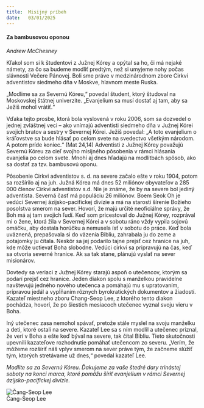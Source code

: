 ```yaml
---
title:  Misijný príbeh
date:   03/01/2025
---
```


#### Za bambusovou oponou

_Andrew McChesney_

Kľakol som si k študentovi z Južnej Kórey a opýtal sa ho, či má nejaké námety, za čo sa budeme modliť predtým, než si umyjeme nohy počas slávnosti Večere Pánovej. Boli sme práve v medzinárodnom zbore Cirkvi adventistov siedmeho dňa v Moskve, hlavnom meste Ruska.

„Modlime sa za Severnú Kóreu,“ povedal študent, ktorý študoval na Moskovskej štátnej univerzite. „Evanjelium sa musí dostať aj tam, aby sa Ježiš mohol vrátiť.“

Vďaka tejto prosbe, ktorá bola vyslovená v roku 2006, som sa dozvedel o jednej zvláštnej veci – ako vnímajú adventisti siedmeho dňa v Južnej Kórei svojich bratov a sestry v Severnej Kórei. Ježiš povedal: „A toto evanjelium o kráľovstve sa bude hlásať po celom svete na svedectvo všetkým národom. A potom príde koniec.“ (Mat 24,14) Adventisti z Južnej Kórey považujú Severnú Kóreu za cieľ svojho misijného pôsobenia v rámci hlásania evanjelia po celom svete. Mnohí aj dnes hľadajú na modlitbách spôsob, ako sa dostať za tzv. bambusovú oponu.

Pôsobenie Cirkvi adventistov s. d. na severe začalo ešte v roku 1904, potom sa rozšírilo aj na juh. Južná Kórea má dnes 52 miliónov obyvateľov a 285 000 členov Cirkvi adventistov s.d. Nie je známe, že by na severe bol jediný adventista. Severná časť má populáciu 26 miliónov. Boem Seok Oh je vedúci Severnej ázijsko-pacifickej divízie a má na starosti šírenie Božieho posolstva smerom na sever. Hovorí, že majú určité neoficiálne správy, že Boh má aj tam svojich ľudí. Keď som pricestoval do Južnej Kórey, rozprával mi o žene, ktorá žila v Severnej Kórei a v sobotu ráno vždy vypila sojovú omáčku, aby dostala horúčku a nemusela ísť v sobotu do práce. Keď bola uväznená, prepašovala si do väzenia Bibliu, zahrabala ju do zeme a potajomky ju čítala. Neskôr sa jej podarilo tajne prejsť cez hranice na juh, kde môže uctievať Boha slobodne. Vedúci cirkvi sa pripravujú na čas, keď sa otvoria severné hranice. Ak sa tak stane, plánujú vyslať na sever misionárov.

Dovtedy sa veriaci z Južnej Kórey starajú aspoň o utečencov, ktorým sa podarí prejsť cez hranice. Jeden diakon spolu s manželkou pravidelne navštevujú jedného nového utečenca a pomáhajú mu s upratovaním, prípravou jedál a vypĺňaním rôznych byrokratických dokumentov a žiadostí. Kazateľ miestneho zboru Chang-Seop Lee, z ktorého tento diakon pochádza, hovorí, že po šiestich mesiacoch utečenec vyznal svoju vieru v Boha.

Iný utečenec zasa nemohol spávať, pretože stále myslel na svoju manželku a deti, ktoré ostali na severe. Kazateľ Lee sa s ním modlil a utečenec priznal, že verí v Boha a ešte keď býval na severe, tak čítal Bibliu. Tieto skutočnosti upevnili kazateľove rozhodnutie pomáhať utečencom zo severu. „Verím, že môžeme rozšíriť náš vplyv smerom na sever práve tým, že začneme slúžiť tým, ktorých stretávame už dnes,“ povedal kazateľ Lee.

_Modlite sa za Severnú Kóreu. Ďakujeme za vaše štedré dary trinástej soboty na konci marca, ktoré pomôžu šíriť evanjelium v rámci Severnej ázijsko-pacifickej divízie._

![Čang-Seop Lee](https://sabbath-school-resources-assets.adventech.io/sk/ss/2025-01/01/picture01.jpg)  
Čang-Seop Lee
